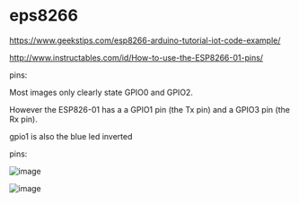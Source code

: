 # eps8266

https://www.geekstips.com/esp8266-arduino-tutorial-iot-code-example/

http://www.instructables.com/id/How-to-use-the-ESP8266-01-pins/

pins:

Most images only clearly state GPIO0 and GPIO2.

However the ESP826-01 has a a GPIO1 pin (the Tx pin) and a GPIO3 pin (the Rx pin).

gpio1 is also the blue led inverted



pins:

![image](https://user-images.githubusercontent.com/6856411/42980684-fa0df34e-8bc7-11e8-9b48-fceaaf4df578.jpg)

![image](https://user-images.githubusercontent.com/6856411/42980700-09c9d56e-8bc8-11e8-9956-b9a1e5a3cce1.jpg)
